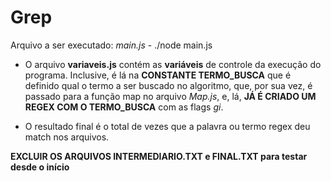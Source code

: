 # Grep

Arquivo a ser executado: *main.js* - ./node main.js

- O arquivo **variaveis.js** contém as **variáveis** de controle da execução do programa. Inclusive, é lá na **CONSTANTE TERMO_BUSCA** que é definido qual o termo a ser buscado no algoritmo, que, por sua vez, é passado para a função map no arquivo *Map.js*, e, lá, **JÁ É CRIADO UM REGEX COM O TERMO_BUSCA** com as flags *gi*.

- O resultado final é o total de vezes que a palavra ou termo regex deu match nos arquivos. 

**EXCLUIR OS ARQUIVOS INTERMEDIARIO.TXT e FINAL.TXT para testar desde o início**